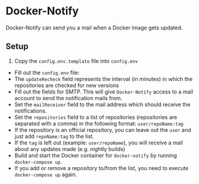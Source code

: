 # Docker-Notify

Docker-Notify can send you a mail when a Docker image gets updated.

## Setup

1. Copy the `config.env.template` file into `config.env`
* Fill out the `config.env` file:
 * The `updateRecheck` field represents the interval (in minutes) in which the repositories are checked for new versions
 * Fill out the fields for SMTP. This will give `Docker-Notify` access to a mail account to send the notification mails from.
 * Set the `mailReceiver` field to the mail address which should receive the notifications.
 * Set the `repositories` field to a list of repositories (repositories are separated with a comma) in the following format: `user/repoName:tag`
 * If the repository is an official repository, you can leave out the `user` and just add `repoName:tag` to the list.
 * If the `tag` is left out (example: `user/repoName`), you will receive a mail about any updates made (e.g. nightly builds)
* Build and start the Docker container for `docker-notify` by running `docker-compose up`.
* If you add or remove a repository to/from the list, you need to execute `docker-compose up` again.

